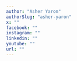 ```yaml
---
author: "Asher Yaron"
authorSlug: "asher-yaron"
x: ""
facebook: ""
instagram: ""
linkedin: ""
youtube: ""
url: ""
---
```

